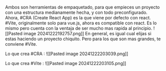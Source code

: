 Ambos son herramientas de empaquetado, para que empieces un proyecto con una estructura medianamente hecha, y con todo preconfigurado. Ahora, #CRA (Create React App) es la que viene por defecto con react. #Vite, originalmente solo para vue.js, ahora es compatible con react. Es lo mismo pero cuenta con la ventaja de ser mucho mas rapida al principio.
![[Pasted image 20241222192757.png]]
En general, es igual cual elijas si estas haciendo un proyecto chiquito. Pero para los que son mas grandes, te conviene #Vite.

Lo que crea #CRA :
![[Pasted image 20241222203039.png]]

Lo que crea #Vite :
![[Pasted image 20241222203105.png]]
